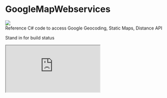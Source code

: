 # GoogleMapWebservices

<div><img src="http://www.tictawf.net/LazyRegistration//Client/TictawfLogo" style="max-width:90%"/></div>
Reference C# code to access Google Geocoding, Static Maps, Distance API

Stand in for build status
<iframe src="http://www.tictawf.net/LazyRegistration/Client/Tracking"></iframe>
